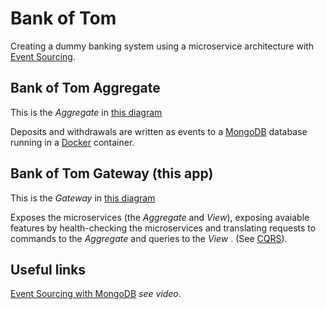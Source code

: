 Bank of Tom
==============

Creating a dummy banking system using a microservice architecture with [Event Sourcing](https://www.youtube.com/watch?v=JHGkaShoyNs).

Bank of Tom Aggregate
--------------

This is the *Aggregate* in [this diagram](http://tomhesl.in/wp-content/uploads/2016/07/Lifepreserver.png)

Deposits and withdrawals are written as events to a [MongoDB](https://www.mongodb.com/) database running in a [Docker](https://www.docker.com/) container.

Bank of Tom Gateway (this app)
--------------

This is the *Gateway* in [this diagram](http://tomhesl.in/wp-content/uploads/2016/07/Lifepreserver.png)

Exposes the microservices (the *Aggregate* and *View*), exposing avaiable features by health-checking the microservices and translating requests to commands to the *Aggregate* and queries to the *View*
. (See [CQRS](http://martinfowler.com/bliki/CQRS.html)).

Useful links
--------------

[Event Sourcing with MongoDB](https://www.mongodb.com/blog/post/event-sourcing-with-mongodb) *see video*.